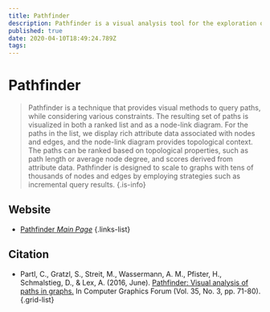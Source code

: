 ```yaml
---
title: Pathfinder
description: Pathfinder is a visual analysis tool for the exploration of paths in large networks that was built with Caleydo Web.
published: true
date: 2020-04-10T18:49:24.789Z
tags: 
---
```


# Pathfinder

> Pathfinder is a technique that provides visual methods to query paths, while considering various constraints. The resulting set of paths is visualized in both a ranked list and as a node-link diagram. For the paths in the list, we display rich attribute data associated with nodes and edges, and the node-link diagram provides topological context. The paths can be ranked based on topological properties, such as path length or average node degree, and scores derived from attribute data.
&NewLine;
Pathfinder is designed to scale to graphs with tens of thousands of nodes and edges by employing strategies such as incremental query results.
{.is-info}



## Website

- [Pathfinder *Main Page*](https://pathfinder.caleydoapp.org/)
{.links-list}

## Citation

- Partl, C., Gratzl, S., Streit, M., Wassermann, A. M., Pfister, H., Schmalstieg, D., & Lex, A. (2016, June). [Pathfinder: Visual analysis of paths in graphs.](https://onlinelibrary.wiley.com/doi/abs/10.1111/cgf.12883) In Computer Graphics Forum (Vol. 35, No. 3, pp. 71-80).
{.grid-list}
